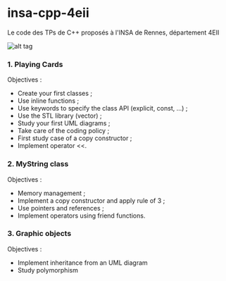 # insa-cpp-4eii
Le code des TPs de C++ proposés à l'INSA de Rennes, département 4EII

![alt tag](http://image.noelshack.com/fichiers/2016/51/1482265229-15168898-1848568648698247-7965944903553434182-o.jpg)

### 1. Playing Cards

Objectives :
* Create your first classes ;
* Use inline functions ;
* Use keywords to specify the class API (explicit, const, ...) ;
* Use the STL library (vector) ;
* Study your first UML diagrams ;
* Take care of the coding policy ;
* First study case of a copy constructor ;
* Implement operator <<.

### 2. MyString class

Objectives :
* Memory management ;
* Implement a copy constructor and apply rule of 3 ;
* Use pointers and references ;
* Implement operators using friend functions.

### 3. Graphic objects

Objectives :
* Implement inheritance from an UML diagram
* Study polymorphism
